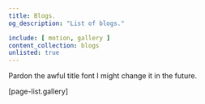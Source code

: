 ```yaml
---
title: Blogs.
og_description: "List of blogs."

include: [ motion, gallery ]
content_collection: blogs
unlisted: true
---
```


Pardon the awful title font I might change it in the future.

[page-list.gallery]
